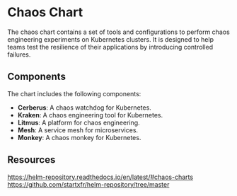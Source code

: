 # Chaos Chart

The chaos chart contains a set of tools and configurations to perform chaos engineering experiments on Kubernetes clusters. It is designed to help teams test the resilience of their applications by introducing controlled failures.

## Components

The chart includes the following components:

- **Cerberus**: A chaos watchdog for Kubernetes.
- **Kraken**: A chaos engineering tool for Kubernetes.
- **Litmus**: A platform for chaos engineering.
- **Mesh**: A service mesh for microservices.
- **Monkey**: A chaos monkey for Kubernetes.

## Resources

<https://helm-repository.readthedocs.io/en/latest/#chaos-charts>
<https://github.com/startxfr/helm-repository/tree/master>

